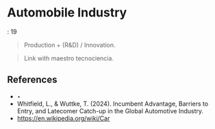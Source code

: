 # Automobile Industry

: 19

> Production + (R&D) / Innovation.
> 

> Link with maestro tecnociencia.
> 

## References

- ‣
- Whitfield, L., & Wuttke, T. (2024). Incumbent Advantage, Barriers to Entry, and Latecomer Catch-up in the Global Automotive Industry.
- https://en.wikipedia.org/wiki/Car